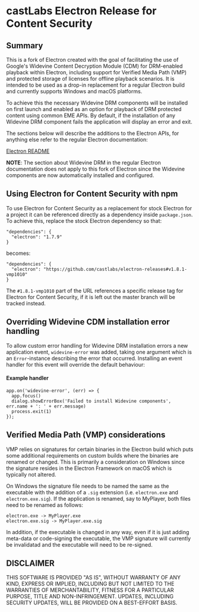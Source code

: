 # castLabs Electron Release for Content Security

## Summary

This is a fork of Electron created with the goal of facilitating the use of Google's Widevine Content Decryption Module (CDM) for DRM-enabled playback within Electron, including support for Verified Media Path (VMP) and protected storage of licenses for offline playback scenarios. It is intended to be used as a drop-in replacement for a regular Electron build and currently supports Windows and macOS platforms.

To achieve this the necessary Widevine DRM components will be installed on first launch and enabled as an option for playback of DRM protected content using common EME APIs. By default, if the installation of any Widevine DRM component fails the application will display an error and exit.

The sections below will describe the additions to the Electron APIs, for anything else refer to the regular Electron documentation:

[Electron README](https://github.com/electron/electron/blob/v1.8.1/README.md)

**NOTE**: The section about Widevine DRM in the regular Electron documentation does not apply to this fork of Electron since the Widevine components are now automatically installed and configured.

## Using Electron for Content Security with npm

To use Electron for Content Security as a replacement for stock Electron for a project it can be referenced directly as a dependency inside `package.json`. To achieve this, replace the stock Electron dependency so that:

```
"dependencies": {
  "electron": "1.7.9"
}
```

becomes:

```
"dependencies": {
  "electron": "https://github.com/castlabs/electron-releases#v1.8.1-vmp1010"
}
```

The `#1.8.1-vmp1010` part of the URL references a specific release tag for Electron for Content Security, if it is left out the master branch will be tracked instead.

## Overriding Widevine CDM installation error handling

To allow custom error handling for Widevine DRM installation errors a new application event, ```widevine-error``` was added, taking one argument which is an ```Error```-instance describing the error that occurred. Installing an event handler for this event will override the default behaviour:

#### Example handler

```
app.on('widevine-error', (err) => {
  app.focus()
  dialog.showErrorBox('Failed to install Widevine components', err.name + ': ' + err.message)
  process.exit(1)
});
```

## Verified Media Path (VMP) considerations

VMP relies on signatures for certain binaries in the Electron build which puts some additional requirements on custom builds where the binaries are renamed or changed. This is primarily a consideration on Windows since the signature resides in the Electron Framework on macOS which is typically not altered.

On Windows the signature file needs to be named the same as the executable with the addition of a `.sig` extension (i.e. `electron.exe` and `electron.exe.sig`). If the application is renamed, say to MyPlayer, both files need to be renamed as follows:

```
electron.exe -> MyPlayer.exe
electron.exe.sig -> MyPlayer.exe.sig
```

In addition, if the executable is changed in any way, even if it is just adding meta-data or code-signing the executable, the VMP signature will currently be invalidatad and the executable will need to be re-signed.

## DISCLAIMER

THIS SOFTWARE IS PROVIDED "AS IS", WITHOUT WARRANTY OF ANY KIND, EXPRESS OR IMPLIED, INCLUDING BUT NOT LIMITED TO THE WARRANTIES OF MERCHANTABILITY, FITNESS FOR A PARTICULAR PURPOSE, TITLE AND NON-INFRINGEMENT. UPDATES, INCLUDING SECURITY UPDATES, WILL BE PROVIDED ON A BEST-EFFORT BASIS.

